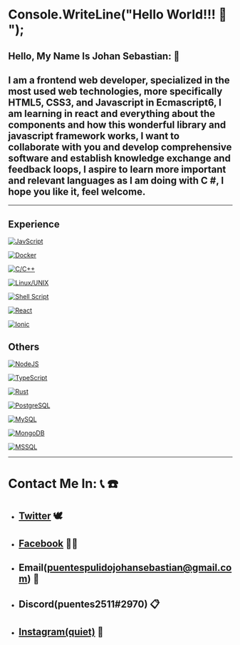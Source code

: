 # **Console.WriteLine("Hello World!!! :wave: ");**

## **Hello, My Name Is Johan Sebastian:** :monocle_face:  
## I am a frontend web developer, specialized in the most used web technologies, more specifically HTML5, CSS3, and Javascript in Ecmascript6, I am learning in react and everything about the components and how this wonderful library and javascript framework works, I want to collaborate with you and develop comprehensive software and establish knowledge exchange and feedback loops, I aspire to learn more important and relevant languages as I am doing with C #, I hope you like it, feel welcome.
***

## **Experience**
[![JavScript](https://img.shields.io/badge/JavaScript-✓-brightgreen.svg?style=flat&logo=JavaScript&labelColor=black)](https://developer.mozilla.org/es/docs/Web/JavaScript)
<!--  -->
[![Docker](https://img.shields.io/badge/Docker-✓-brightgreen.svg?style=flat&logo=docker&labelColor=black)](https://docker.com)
<!--  -->
[![C/C++](https://img.shields.io/badge/C/C++-✓-brightgreen.svg?style=flat&logo=C&labelColor=black)](https://www.programiz.com/c-programming)
<!--  -->
[![Linux/UNIX](https://img.shields.io/badge/Linux/UNIX-✓-brightgreen.svg?style=flat&logo=linux&labelColor=black)](https://linuxfoundation.org/)
<!--  -->
[![Shell Script](https://img.shields.io/badge/ShellScript-✓-brightgreen.svg?style=flat&logo=shell&labelColor=black)](https://www.shellscript.sh/)
<!--  -->
[![React](https://img.shields.io/badge/React-✓-brightgreen.svg?style=flat&logo=React&labelColor=black)](https://reactjs.org/)
<!--  -->
[![Ionic](https://img.shields.io/badge/Ionic-✓-brightgreen.svg?style=flat&logo=ionic&labelColor=black)](https://ionicframework.com/)

## **Others**
[![NodeJS](https://img.shields.io/badge/NodeJS-✓-brightgreen.svg?style=flat&logo=Node.js&labelColor=black)](https://nodejs.org)
<!--  -->
[![TypeScript](https://img.shields.io/badge/TypeScript-✓-brightgreen.svg?style=flat&logo=TypeScript&labelColor=black)](https://www.typescriptlang.org/)
<!--  -->
[![Rust](https://img.shields.io/badge/Rust-✓-brightgreen.svg?style=flat&logo=Rust&labelColor=black)](https://www.rust-lang.org/)
<!--  -->
[![PostgreSQL](https://img.shields.io/badge/PosgreSQL-✓-brightgreen.svg?style=flat&logo=PostgreSQL&labelColor=black)](https://www.postgresql.org/)
<!--  -->
[![MySQL](https://img.shields.io/badge/MySQL-✓-brightgreen.svg?style=flat&logo=MySQL&labelColor=black)](https://mysql.com)
<!--  -->
[![MongoDB](https://img.shields.io/badge/MongoDB-✓-brightgreen.svg?style=flat&logo=MongoDB&labelColor=black)](https://mongodb.com)
<!--  -->
[![MSSQL](https://img.shields.io/badge/MsSQL-✓-brightgreen.svg?style=flat&logo=MicrosoftSQLServer&labelColor=black)](https://www.microsoft.com/es-es/sql-server/sql-server-downloads)
***

# **Contact Me In:** :telephone_receiver:  :telephone:
- ## **[Twitter](https://twitter.com/puentes_pulido)** :dove:
- ## **[Facebook](https://www.facebook.com/sebastian.puentespulido/)** :man_technologist:
- ## **Email(puentespulidojohansebastian@gmail.com)** :vibration_mode:
- ## **Discord(puentes2511#2970)** :clipboard:
- ## **[Instagram(quiet)](https://www.instagram.com/sebastianpuentespulido/)** :camera_flash:

